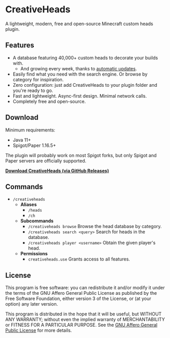 # CreativeHeads

A lightweight, modern, free and open-source Minecraft custom heads plugin.

## Features

- A database featuring 40,000+ custom heads to decorate your builds with.
  - And growing every week, thanks
    to [automatic updates](https://github.com/TheLuca98/MinecraftHeads).
- Easily find what you need with the search engine. Or browse by category for
  inspiration.
- Zero configuration: just add CreativeHeads to your plugin folder and you're
  ready to go.
- Fast and lightweight. Async-first design. Minimal network calls.
- Completely free and open-source.

## Download

Minimum requirements:

- Java 11+
- Spigot/Paper 1.16.5+

The plugin will probably work on most Spigot forks, but only Spigot and Paper
servers are officially supported.

**[Download CreativeHeads (via GitHub Releases)](https://github.com/TheLuca98/CreativeHeads/releases)**

## Commands

- `/creativeheads`
  - **Aliases**
    - `/heads`
    - `/ch`
  - **Subcommands**
    - `/creativeheads browse` Browse the head database by category.
    - `/creativeheads search <query>` Search for heads in the database.
    - `/creativeheads player <username>` Obtain the given player's head.
  - **Permissions**
    - `creativeheads.use` Grants access to all features.

## License

This program is free software: you can redistribute it and/or modify it under
the terms of the GNU Affero General Public License as published by the Free
Software Foundation, either version 3 of the License, or (at your option) any
later version.

This program is distributed in the hope that it will be useful, but WITHOUT ANY
WARRANTY; without even the implied warranty of MERCHANTABILITY or FITNESS FOR A
PARTICULAR PURPOSE. See the [GNU Affero General Public License](LICENSE.txt) for
more details.
